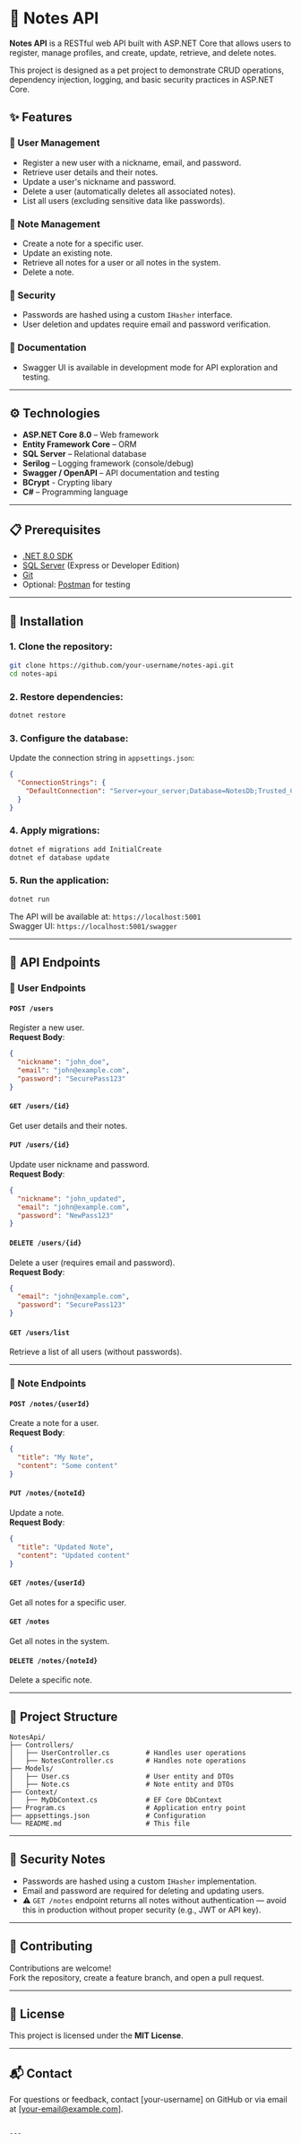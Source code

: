 
# 📘 Notes API

**Notes API** is a RESTful web API built with ASP.NET Core that allows users to register, manage profiles, and create, update, retrieve, and delete notes.  

This project is designed as a pet project to demonstrate CRUD operations, dependency injection, logging, and basic security practices in ASP.NET Core.

## ✨ Features

### 👤 User Management

- Register a new user with a nickname, email, and password.
- Retrieve user details and their notes.
- Update a user's nickname and password.
- Delete a user (automatically deletes all associated notes).
- List all users (excluding sensitive data like passwords).

### 📝 Note Management

- Create a note for a specific user.
- Update an existing note.
- Retrieve all notes for a user or all notes in the system.
- Delete a note.

### 🔐 Security

- Passwords are hashed using a custom `IHasher` interface.
- User deletion and updates require email and password verification.

### 📑 Documentation

- Swagger UI is available in development mode for API exploration and testing.

---

## ⚙️ Technologies

- **ASP.NET Core 8.0** – Web framework
- **Entity Framework Core** – ORM
- **SQL Server** – Relational database
- **Serilog** – Logging framework (console/debug)
- **Swagger / OpenAPI** – API documentation and testing
- **BCrypt** - Crypting libary
- **C#** – Programming language

---

## 📋 Prerequisites

- [.NET 8.0 SDK](https://dotnet.microsoft.com/en-us/download)
- [SQL Server](https://www.microsoft.com/en-us/sql-server/sql-server-downloads) (Express or Developer Edition)
- [Git](https://git-scm.com/)
- Optional: [Postman](https://www.postman.com/) for testing

---

## 🚀 Installation

### 1. Clone the repository:
```bash
git clone https://github.com/your-username/notes-api.git
cd notes-api
```

### 2. Restore dependencies:
```bash
dotnet restore
```

### 3. Configure the database:

Update the connection string in `appsettings.json`:
```json
{
  "ConnectionStrings": {
    "DefaultConnection": "Server=your_server;Database=NotesDb;Trusted_Connection=True;"
  }
}
```

### 4. Apply migrations:
```bash
dotnet ef migrations add InitialCreate
dotnet ef database update
```

### 5. Run the application:
```bash
dotnet run
```

The API will be available at: `https://localhost:5001`  
Swagger UI: `https://localhost:5001/swagger`

---

## 📡 API Endpoints

### 👤 User Endpoints

#### `POST /users`  
Register a new user.  
**Request Body**:
```json
{
  "nickname": "john_doe",
  "email": "john@example.com",
  "password": "SecurePass123"
}
```

#### `GET /users/{id}`  
Get user details and their notes.

#### `PUT /users/{id}`  
Update user nickname and password.  
**Request Body**:
```json
{
  "nickname": "john_updated",
  "email": "john@example.com",
  "password": "NewPass123"
}
```

#### `DELETE /users/{id}`  
Delete a user (requires email and password).  
**Request Body**:
```json
{
  "email": "john@example.com",
  "password": "SecurePass123"
}
```

#### `GET /users/list`  
Retrieve a list of all users (without passwords).

---

### 📝 Note Endpoints

#### `POST /notes/{userId}`  
Create a note for a user.  
**Request Body**:
```json
{
  "title": "My Note",
  "content": "Some content"
}
```

#### `PUT /notes/{noteId}`  
Update a note.  
**Request Body**:
```json
{
  "title": "Updated Note",
  "content": "Updated content"
}
```

#### `GET /notes/{userId}`  
Get all notes for a specific user.

#### `GET /notes`  
Get all notes in the system.

#### `DELETE /notes/{noteId}`  
Delete a specific note.

---

## 🧱 Project Structure

```
NotesApi/
├── Controllers/
│   ├── UserController.cs         # Handles user operations
│   ├── NotesController.cs        # Handles note operations
├── Models/
│   ├── User.cs                   # User entity and DTOs
│   ├── Note.cs                   # Note entity and DTOs
├── Context/
│   ├── MyDbContext.cs            # EF Core DbContext
├── Program.cs                    # Application entry point
├── appsettings.json              # Configuration
└── README.md                     # This file
```

---

## 🔐 Security Notes

- Passwords are hashed using a custom `IHasher` implementation.
- Email and password are required for deleting and updating users.
- ⚠️ `GET /notes` endpoint returns all notes without authentication — avoid this in production without proper security (e.g., JWT or API key).

---

## 🤝 Contributing

Contributions are welcome!  
Fork the repository, create a feature branch, and open a pull request.

---

## 📄 License

This project is licensed under the **MIT License**.

---

## 📬 Contact

For questions or feedback, contact [your-username] on GitHub or via email at [your-email@example.com].
```

---
